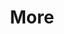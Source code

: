 ---
layout: page
title: More
nav: true
nav_order: 7
dropdown: true
children:
    - title: Repositories
      permalink: /repositories/
    - title: divider
    - title: Projects
      permalink: /Projects/
---